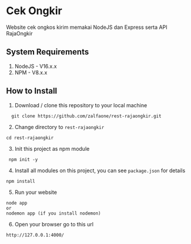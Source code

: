# Cek Ongkir
Website cek ongkos kirim memakai NodeJS dan Express serta API RajaOngkir

## System Requirements
1. NodeJS - V16.x.x
2. NPM - V8.x.x

## How to Install
1. Download / clone this repository to your local machine
```
  git clone https://github.com/zalfaone/rest-rajaongkir.git
```
2. Change directory to `rest-rajaongkir`
```
cd rest-rajaongkir
```
3. Init this project as npm module
```
 npm init -y
```
4. Install all modules on this project, you can see `package.json` for details
```
npm install
```
5. Run your website
```
node app
or
nodemon app (if you install nodemon)
```
6. Open your browser go to this url
```
http://127.0.0.1:4000/
```
